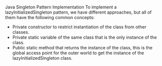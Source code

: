 Java Singleton Pattern Implementation
To implement a lazyInitializedSingleton pattern, we have different approaches, but all of them have the following common concepts:

- Private constructor to restrict instantiation of the class from other classes.
- Private static variable of the same class that is the only instance of the class.
- Public static method that returns the instance of the class, this is the global access point for the outer world
  to get
  the instance of the lazyInitializedSingleton class.